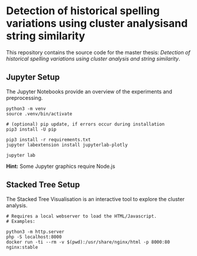 # Detection of historical spelling variations using cluster analysisand string similarity

This repository contains the source code for the master thesis: *Detection of historical spelling variations using cluster analysis and string similarity*.

## Jupyter Setup

The Jupyter Notebooks provide an overview of the experiments and preprocessing.

```
python3 -m venv
source .venv/bin/activate

# (optional) pip update, if errors occur during installation
pip3 install -U pip

pip3 install -r requirements.txt
jupyter labextension install jupyterlab-plotly

jupyter lab
```

**Hint:** Some Jupyter graphics require Node.js

## Stacked Tree Setup

The Stacked Tree Visualisation is an interactive tool to explore the cluster analysis.

```
# Requires a local webserver to load the HTML/Javascript.
# Examples:

python3 -m http.server
php -S localhost:8000
docker run -ti --rm -v $(pwd):/usr/share/nginx/html -p 8000:80 nginx:stable
```
